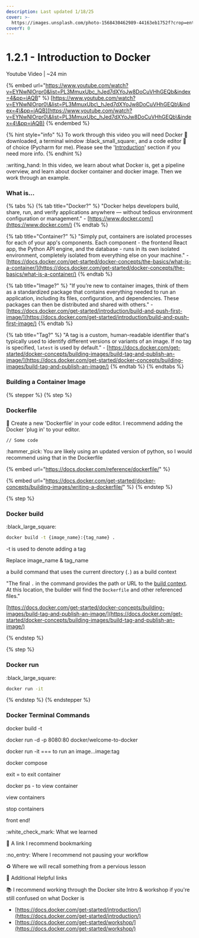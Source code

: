 ```yaml
---
description: Last updated 1/18/25
cover: >-
  https://images.unsplash.com/photo-1568430462989-44163eb1752f?crop=entropy&cs=srgb&fm=jpg&ixid=M3wxOTcwMjR8MHwxfHNlYXJjaHwxfHx3aGFsZXxlbnwwfHx8fDE3MzcyNDEzMTl8MA&ixlib=rb-4.0.3&q=85
coverY: 0
---
```


# 1.2.1 - Introduction to Docker

Youtube Video | \~24 min

{% embed url="https://www.youtube.com/watch?v=EYNwNlOrpr0&list=PL3MmuxUbc_hJed7dXYoJw8DoCuVHhGEQb&index=4&pp=iAQB" %}
[https://www.youtube.com/watch?v=EYNwNlOrpr0\&list=PL3MmuxUbc\_hJed7dXYoJw8DoCuVHhGEQb\&index=4\&pp=iAQB](https://www.youtube.com/watch?v=EYNwNlOrpr0\&list=PL3MmuxUbc_hJed7dXYoJw8DoCuVHhGEQb\&index=4\&pp=iAQB)
{% endembed %}

{% hint style="info" %}
To work through this video you will need Docker :whale2: downloaded, a terminal window :black\_small\_square:, and a code editor :pencil: of choice (Pycharm for me). Please see the '[Introduction](../../introduction/introduction-and-set-up/)' section if you need more info.
{% endhint %}

:writing\_hand: In this video, we learn about what Docker is, get a pipeline overview, and learn about docker container and docker image. Then we work through an example.

### What is...

{% tabs %}
{% tab title="Docker?" %}
"Docker helps developers build, share, run, and verify applications anywhere — without tedious environment configuration or management." - [https://www.docker.com/](https://www.docker.com/)
{% endtab %}

{% tab title="Container?" %}
"Simply put, containers are isolated processes for each of your app's components. Each component - the frontend React app, the Python API engine, and the database - runs in its own isolated environment, completely isolated from everything else on your machine." - [https://docs.docker.com/get-started/docker-concepts/the-basics/what-is-a-container/](https://docs.docker.com/get-started/docker-concepts/the-basics/what-is-a-container/)
{% endtab %}

{% tab title="Image?" %}
"If you’re new to container images, think of them as a standardized package that contains everything needed to run an application, including its files, configuration, and dependencies. These packages can then be distributed and shared with others." - [https://docs.docker.com/get-started/introduction/build-and-push-first-image/](https://docs.docker.com/get-started/introduction/build-and-push-first-image/)
{% endtab %}

{% tab title="Tag?" %}
"A tag is a custom, human-readable identifier that's typically used to identify different versions or variants of an image. If no tag is specified, `latest` is used by default." - [https://docs.docker.com/get-started/docker-concepts/building-images/build-tag-and-publish-an-image/](https://docs.docker.com/get-started/docker-concepts/building-images/build-tag-and-publish-an-image/)
{% endtab %}
{% endtabs %}

### Building a Container Image

{% stepper %}
{% step %}
### Dockerfile

:pencil: Create a new 'Dockerfile' in your code editor. I recommend adding the Docker 'plug in' to your editor.

```
// Some code
```

:hammer\_pick: You are likely using an updated version of python, so I would recommend using that in the Dockerfile





{% embed url="https://docs.docker.com/reference/dockerfile/" %}

{% embed url="https://docs.docker.com/get-started/docker-concepts/building-images/writing-a-dockerfile/" %}
{% endstep %}

{% step %}
### Docker build

:black\_large\_square:&#x20;

```bash
docker build -t {image_name}:{tag_name} .
```

-t is used to denote adding a tag

Replace image\_name & tag\_name

a build command that uses the current directory (`.`) as a build context

"The final `.` in the command provides the path or URL to the [build context](https://docs.docker.com/build/concepts/context/#what-is-a-build-context). At this location, the builder will find the `Dockerfile` and other referenced files."

[https://docs.docker.com/get-started/docker-concepts/building-images/build-tag-and-publish-an-image/](https://docs.docker.com/get-started/docker-concepts/building-images/build-tag-and-publish-an-image/)




{% endstep %}

{% step %}
### Docker run

:black\_large\_square:

```bash
docker run -it
```




{% endstep %}
{% endstepper %}





### Docker Terminal Commands

docker build -t

docker run -d -p 8080:80 docker/welcome-to-docker

docker run -it === to run an image...image:tag

docker compose

exit = to exit container

docker ps - to view container



view containers

stop containers

front end!











:white\_check\_mark: What we learned

:bookmark: A link I recommend bookmarking

:no\_entry: Where I recommend not pausing your workflow

:recycle: Where we will recall something from a pervious lesson



:link: Additional Helpful links

:books: I recommend working through the Docker site Intro & workshop if you're still confused on what Docker is

* [https://docs.docker.com/get-started/introduction/](https://docs.docker.com/get-started/introduction/)
* [https://docs.docker.com/get-started/workshop/](https://docs.docker.com/get-started/workshop/)


